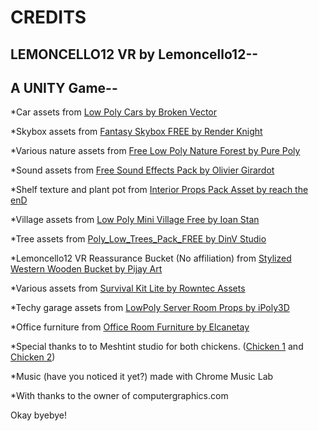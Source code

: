 # CREDITS
## LEMONCELLO12 VR by Lemoncello12--
## A UNITY Game--

*Car assets from [Low Poly Cars by Broken Vector](https://assetstore.unity.com/packages/3d/vehicles/land/low-poly-cars-101798)

*Skybox assets from [Fantasy Skybox FREE by Render Knight](https://assetstore.unity.com/packages/2d/textures-materials/sky/fantasy-skybox-free-18353)

*Various nature assets from [Free Low Poly Nature Forest by Pure Poly](https://assetstore.unity.com/packages/3d/environments/landscapes/free-low-poly-nature-forest-205742)

*Sound assets from [Free Sound Effects Pack by Olivier Girardot](https://assetstore.unity.com/packages/audio/sound-fx/free-sound-effects-pack-155776)

*Shelf texture and plant pot from [Interior Props Pack Asset by reach the enD](https://assetstore.unity.com/packages/3d/props/interior/interior-props-pack-asset-86452)

*Village assets from [Low Poly Mini Village Free by Ioan Stan](https://assetstore.unity.com/packages/3d/environments/low-poly-mini-village-free-131677)

*Tree assets from [Poly_Low_Trees_Pack_FREE by DinV Studio](https://assetstore.unity.com/packages/3d/vegetation/trees/poly-low-trees-pack-free-204089)

*Lemoncello12 VR Reassurance Bucket (No affiliation) from [Stylized Western Wooden Bucket by Pijay Art](https://assetstore.unity.com/packages/3d/props/tools/stylized-western-wooden-bucket-191513)

*Various assets from [Survival Kit Lite by Rowntec Assets](https://assetstore.unity.com/packages/3d/props/tools/survival-kit-lite-92549)

*Techy garage assets from [LowPoly Server Room Props by iPoly3D](https://assetstore.unity.com/packages/3d/environments/lowpoly-server-room-props-197268)

*Office furniture from [Office Room Furniture by Elcanetay](https://assetstore.unity.com/packages/3d/props/furniture/office-room-furniture-70884)

*Special thanks to to Meshtint studio for both chickens. ([Chicken 1](https://assetstore.unity.com/packages/3d/characters/animals/meshtint-free-chicken-mega-toon-series-151842) and [Chicken 2](https://assetstore.unity.com/packages/3d/characters/animals/meshtint-free-chick-mega-toon-series-152777))    

*Music (have you noticed it yet?) made with Chrome Music Lab

*With thanks to the owner of computergraphics.com


Okay byebye!
